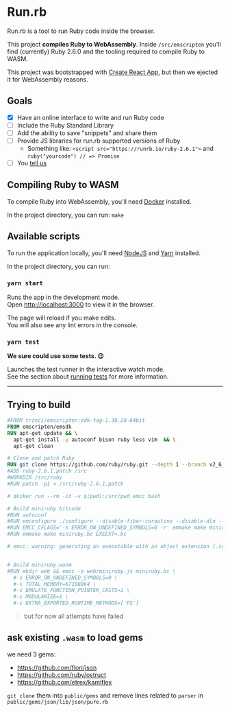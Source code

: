 # Run.rb

Run.rb is a tool to run Ruby code inside the browser.

This project **compiles Ruby to WebAssembly**. Inside `/src/emscripten` you'll find (currently) Ruby 2.6.0 and the tooling required to compile Ruby to WASM.

This project was bootstrapped with [Create React App](https://github.com/facebook/create-react-app), but then we ejected it for WebAssembly reasons.

## Goals

- [x] Have an online interface to write and run Ruby code
- [ ] Include the Ruby Standard Library
- [ ] Add the ability to save "snippets" and share them
- [ ] Provide JS libraries for run.rb supported versions of Ruby
  - Something like: `<script src="https://runrb.io/ruby-2.6.1">` and `ruby("yourcode") // => Promise`
- [ ] You [tell us](https://github.com/jasoncharnes/run.rb/issues/new)

## Compiling Ruby to WASM

To compile Ruby into WebAssembly, you'll need [Docker](https://www.docker.com/products/docker-desktop) installed.

In the project directory, you can run: `make`

## Available scripts

To run the application locally, you'll need [NodeJS](http://nodejs.org) and [Yarn](http://yarnpkg.com) installed.

In the project directory, you can run:

### `yarn start`

Runs the app in the development mode.<br>
Open [http://localhost:3000](http://localhost:3000) to view it in the browser.

The page will reload if you make edits.<br>
You will also see any lint errors in the console.

### `yarn test`

**We sure could use some tests. 😉**

Launches the test runner in the interactive watch mode.<br>
See the section about [running tests](https://facebook.github.io/create-react-app/docs/running-tests) for more information.

---

## Trying to build

```dockerfile
#FROM trzeci/emscripten:sdk-tag-1.38.28-64bit
FROM emscripten/emsdk
RUN apt-get update && \
  apt-get install -y autoconf bison ruby less vim  && \
  apt-get clean

# Clone and patch Ruby
RUN git clone https://github.com/ruby/ruby.git --depth 1 --branch v2_6_1
#ADD ruby-2.6.1.patch /src
#WORKDIR /src/ruby
#RUN patch -p1 < /src/ruby-2.6.1.patch

# docker run --rm -it -v $(pwd):/src/pwd emcc bash

# Build miniruby bitcode
#RUN autoconf
#RUN emconfigure ./configure --disable-fiber-coroutine --disable-dln --with-ext=json
#RUN EMCC_CFLAGS='-s ERROR_ON_UNDEFINED_SYMBOLS=0 -r' emmake make miniruby.bc EXEEXT=.bc
#RUN emmake make miniruby.bc EXEEXT=.bc

# emcc: warning: generating an executable with an object extension (.so).  If you meant to build an object file please use `-c, `-r`, or `-shared` [-Wemcc]


# Build miniruby.wasm
#RUN mkdir web && emcc -o web/miniruby.js miniruby.bc \
  #-s ERROR_ON_UNDEFINED_SYMBOLS=0 \
  #-s TOTAL_MEMORY=67108864 \
  #-s EMULATE_FUNCTION_POINTER_CASTS=1 \
  #-s MODULARIZE=1 \
  #-s EXTRA_EXPORTED_RUNTIME_METHODS=['FS']
```

> but for now all attempts have failed

## ask existing `.wasm` to load gems

we need 3 gems:

* https://github.com/flori/json
* https://github.com/ruby/ostruct
* https://github.com/etrex/kamiflex

`git clone` them into `public/gems` and remove lines related to `parser` in `public/gems/json/lib/json/pure.rb`
